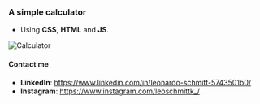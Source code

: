 ### A simple calculator 
- Using **CSS**, **HTML** and **JS**. 

![Calculator](./screenshot.png')


#### Contact me 
- **LinkedIn**: https://www.linkedin.com/in/leonardo-schmitt-5743501b0/ 
- **Instagram**: https://www.instagram.com/leoschmittk_/